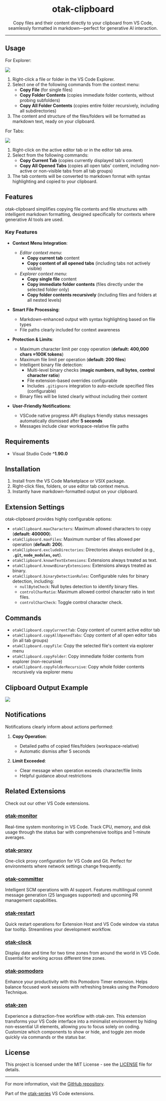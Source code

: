<p align="center">
  <h1 align="center">otak-clipboard</h1>
  <p align="center">
    Copy files and their content directly to your clipboard from VS Code, seamlessly formatted in markdown—perfect for generative AI interaction.
  </p>
</p>

---

## Usage

For Explorer:

![](images/copy-folder-contents.png)

1. Right-click a file or folder in the VS Code Explorer.
2. Select one of the following commands from the context menu:
   - **Copy File** (for single files)
   - **Copy Folder Contents** (copies immediate folder contents, without probing subfolders)
   - **Copy All Folder Contents** (copies entire folder recursively, including all subdirectories)
3. The content and structure of the files/folders will be formatted as markdown text, ready on your clipboard.

For Tabs:

![](images/copy-all-opened-tabs.png)

1. Right-click on the active editor tab or in the editor tab area.
2. Select from the following commands:
   - **Copy Current Tab** (copies currently displayed tab's content)
   - **Copy All Opened Tabs** (copies all open tabs' content, including non-active or non-visible tabs from all tab groups)
3. The tab contents will be converted to markdown format with syntax highlighting and copied to your clipboard.

## Features  

otak-clipboard simplifies copying file contents and file structures with intelligent markdown formatting, designed specifically for contexts where generative AI tools are used.

### Key Features  

- **Context Menu Integration**:
  - *Editor context menu*:
    - **Copy current tab** content  
    - **Copy content of all opened tabs** (including tabs not actively visible)
  - *Explorer context menu*:
    - **Copy single file** content  
    - **Copy immediate folder contents** (files directly under the selected folder only)  
    - **Copy folder contents recursively** (including files and folders at all nested levels)

- **Smart File Processing**:
  - Markdown-enhanced output with syntax highlighting based on file types  
  - File paths clearly included for context awareness  

- **Protection & Limits**:
  - Maximum character limit per copy operation (**default: 400,000 chars ≈100K tokens**)  
  - Maximum file limit per operation (**default: 200 files**)
  - Intelligent binary file detection:
      - Multi-level binary checks (**magic numbers**, **null bytes**, **control character ratio**)  
      - File extension-based overrides configurable  
      - Includes `.gitignore` integration to auto-exclude specified files (configurable)  
  - Binary files will be listed clearly without including their content

- **User-Friendly Notifications**:
  - VSCode native progress API displays friendly status messages automatically dismissed after **5 seconds**  
  - Messages include clear workspace-relative file paths  

## Requirements  

- Visual Studio Code **^1.90.0**

## Installation  

1. Install from the VS Code Marketplace or VSIX package.
2. Right-click files, folders, or use editor tab context menus.
3. Instantly have markdown-formatted output on your clipboard.

## Extension Settings  

otak-clipboard provides highly configurable options:

- `otakClipboard.maxCharacters`: Maximum allowed characters to copy (**default: 400000**).
- `otakClipboard.maxFiles`: Maximum number of files allowed per operation (**default: 200**).
- `otakClipboard.excludeDirectories`: Directories always excluded (e.g., **`.git`, `node_modules`, `out`**).
- `otakClipboard.knownTextExtensions`: Extensions always treated as text.
- `otakClipboard.knownBinaryExtensions`: Extensions always treated as binary.
- `otakClipboard.binaryDetectionRules`: Configurable rules for binary detection, including:
  - `nullByteCheck`: Null bytes detection to identify binary files.
  - `controlCharRatio`: Maximum allowed control character ratio in text files.
  - `controlCharCheck`: Toggle control character check.

## Commands  

- `otakClipboard.copyCurrentTab`: Copy content of current active editor tab  
- `otakClipboard.copyAllOpenedTabs`: Copy content of all open editor tabs (in all tab groups)  
- `otakClipboard.copyFile`: Copy the selected file's content via explorer menu  
- `otakClipboard.copyFolder`: Copy immediate folder contents from explorer (non-recursive)  
- `otakClipboard.copyFolderRecursive`: Copy whole folder contents recursively via explorer menu  

## Clipboard Output Example

![](images/otak-clipboard.png)

## Notifications  

Notifications clearly inform about actions performed:

1. **Copy Operation**:
    - Detailed paths of copied files/folders (workspace-relative)
    - Automatic dismiss after 5 seconds

2. **Limit Exceeded**:
    - Clear message when operation exceeds character/file limits
    - Helpful guidance about restrictions  

## Related Extensions
Check out our other VS Code extensions.

### [otak-monitor](https://marketplace.visualstudio.com/items?itemName=odangoo.otak-monitor)
Real-time system monitoring in VS Code. Track CPU, memory, and disk usage through the status bar with comprehensive tooltips and 1-minute averages.

### [otak-proxy](https://marketplace.visualstudio.com/items?itemName=odangoo.otak-proxy)
One-click proxy configuration for VS Code and Git. Perfect for environments where network settings change frequently.

### [otak-committer](https://marketplace.visualstudio.com/items?itemName=odangoo.otak-committer)
Intelligent SCM operations with AI support. Features multilingual commit message generation (25 languages supported) and upcoming PR management capabilities.

### [otak-restart](https://marketplace.visualstudio.com/items?itemName=odangoo.otak-restart)
Quick restart operations for Extension Host and VS Code window via status bar tooltip. Streamlines your development workflow.

### [otak-clock](https://marketplace.visualstudio.com/items?itemName=odangoo.otak-clock)
Display date and time for two time zones from around the world in VS Code. Essential for working across different time zones.

### [otak-pomodoro](https://marketplace.visualstudio.com/items?itemName=odangoo.otak-pomodoro)
Enhance your productivity with this Pomodoro Timer extension. Helps balance focused work sessions with refreshing breaks using the Pomodoro Technique.

### [otak-zen](https://marketplace.visualstudio.com/items?itemName=odangoo.otak-zen)
Experience a distraction-free workflow with otak-zen. This extension transforms your VS Code interface into a minimalist environment by hiding non-essential UI elements, allowing you to focus solely on coding. Customize which components to show or hide, and toggle zen mode quickly via commands or the status bar.

## License

This project is licensed under the MIT License - see the [LICENSE](LICENSE) file for details.

---

For more information, visit the [GitHub repository](https://github.com/tsuyoshi-otake/otak-clipboard).

Part of the [otak-series](https://marketplace.visualstudio.com/search?term=otak&target=VSCode) VS Code extensions.